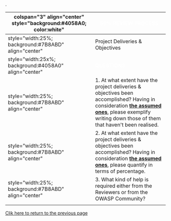 .

| colspan="3" align="center" style="background:\#4058A0; color:white" | <font color="white">**50% REVIEW PROCESS**                                                                                                                                                                                                                                                                                               |
| ------------------------------------------------------------------- | ---------------------------------------------------------------------------------------------------------------------------------------------------------------------------------------------------------------------------------------------------------------------------------------------------------------------------------------- |
| style="width:25%; background:\#7B8ABD" align="center"               | Project Deliveries & Objectives                                                                                                                                                                                                                                                                                                          |
| style="width:25x%; background:\#4058A0" align="center"              | <font color="white">**QUESTIONS**                                                                                                                                                                                                                                                                                                        |
| style="width:25%; background:\#7B8ABD" align="center"               | 1\. At what extent have the project deliveries & objectives been accomplished? Having in consideration [**the assumed ones**](OWASP_Summer_of_Code_2008_Applications_-_Need_Futher_Clarifications#SQL_Injector_Benchmarking_Project_.28SQLiBENCH.29 "wikilink"), please exemplify writing down those of them that haven't been realised. |
| style="width:25%; background:\#7B8ABD" align="center"               | 2\. At what extent have the project deliveries & objectives been accomplished? Having in consideration [**the assumed ones**](OWASP_Summer_of_Code_2008_Applications_-_Need_Futher_Clarifications#SQL_Injector_Benchmarking_Project_.28SQLiBENCH.29 "wikilink"), please quantify in terms of percentage.                                 |
| style="width:25%; background:\#7B8ABD" align="center"               | 3\. What kind of help is required either from the Reviewers or from the OWASP Community?                                                                                                                                                                                                                                                 |
|                                                                     |                                                                                                                                                                                                                                                                                                                                          |

[Clik here to return to the previous
page](Category:OWASP_Sqlibench_Project "wikilink")